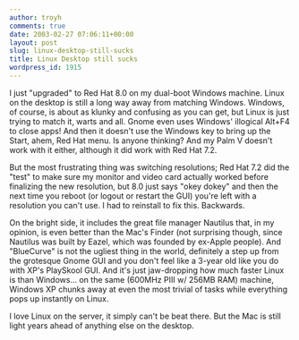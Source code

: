 ```yaml
---
author: troyh
comments: true
date: 2003-02-27 07:06:11+00:00
layout: post
slug: linux-desktop-still-sucks
title: Linux Desktop still sucks
wordpress_id: 1915
---
```


I just "upgraded" to Red Hat 8.0 on my dual-boot Windows machine. Linux on the desktop is still a long way away from matching Windows. Windows, of course, is about as klunky and confusing as you can get, but Linux is just trying to match it, warts and all. Gnome even uses Windows' illogical Alt+F4 to close apps! And then it doesn't use the Windows key to bring up the Start, ahem, Red Hat menu. Is anyone thinking? And my Palm V doesn't work with it either, although it did work with Red Hat 7.2.

But the most frustrating thing was switching resolutions; Red Hat 7.2 did the "test" to make sure my monitor and video card actually worked before finalizing  the new resolution, but 8.0 just says "okey dokey" and then the next time you reboot (or logout or restart the GUI) you're left with a resolution you can't use. I had to reinstall to fix this. Backwards.

On the bright side, it includes the great file manager Nautilus that, in my opinion, is even better than the Mac's Finder (not surprising though, since Nautilus was built by Eazel, which was founded by ex-Apple people). And "BlueCurve" is not the  ugliest thing in the world, definitely a step up from the grotesque Gnome GUI and you don't feel like a 3-year old like you do with XP's PlaySkool GUI. And it's just jaw-dropping how much faster Linux is than Windows... on the same (600MHz PIII w/ 256MB RAM) machine, Windows XP chunks away at even the most trivial of tasks while everything pops up instantly on Linux.

I love Linux on the server, it simply can't be beat there. But the Mac is still light years ahead of anything else on the desktop.
